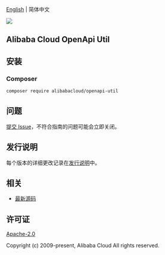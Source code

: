 [English](README.md) | 简体中文

![](https://aliyunsdk-pages.alicdn.com/icons/AlibabaCloud.svg)

## Alibaba Cloud OpenApi Util

## 安装

### Composer

```bash
composer require alibabacloud/openapi-util
```

## 问题

[提交 Issue](https://github.com/aliyun/openapiutil/issues/new)，不符合指南的问题可能会立即关闭。

## 发行说明

每个版本的详细更改记录在[发行说明](./ChangeLog.txt)中。

## 相关

* [最新源码](https://github.com/aliyun/openapiutil)

## 许可证

[Apache-2.0](http://www.apache.org/licenses/LICENSE-2.0)

Copyright (c) 2009-present, Alibaba Cloud All rights reserved.
